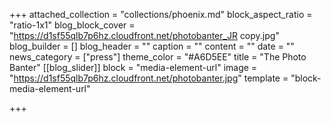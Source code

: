 +++
attached_collection = "collections/phoenix.md"
block_aspect_ratio = "ratio-1x1"
blog_block_cover = "https://d1sf55qlb7p6hz.cloudfront.net/photobanter_JR copy.jpg"
blog_builder = []
blog_header = ""
caption = ""
content = ""
date = ""
news_category = ["press"]
theme_color = "#A6D5EE"
title = "The Photo Banter"
[[blog_slider]]
block = "media-element-url"
image = "https://d1sf55qlb7p6hz.cloudfront.net/photobanter.jpg"
template = "block-media-element-url"

+++
